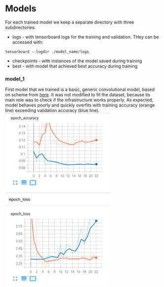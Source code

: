 
# Models

For each trained model we keep a separate directory with three subdirectories:

 - logs - with tensorboard logs for the training and validation. THey can be accessed with:
```
tensorboard --logdir ./model_name/logs
```
 - checkpoints - with instances of the model saved during training
 - best - with model that achieved best accuracy during training

### model_1
First model that we trained is a basic, generic convolutional model, based on scheme from [here](https://www.tensorflow.org/tutorials/images/cnn). It was  not modified to fit the dataset, because its main role was to check if the infrastructure works properly. As expected, model behaves poorly and quickly overfits with training accuracy (orange line) exceeding validation accuracy (blue line).
![Training and validation accuracy](./model_1/tensorboard.png)
